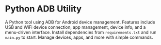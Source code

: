# Python ADB Utility

A Python tool using ADB for Android device management. Features include USB and WiFi device connection, app management, device info, and a menu-driven interface. Install dependencies from `requirements.txt` and run `main.py` to start. Manage devices, apps, and more with simple commands.
